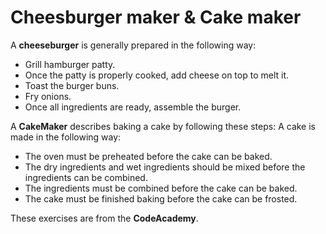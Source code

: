 # Cheesburger maker & Cake maker

A **cheeseburger** is generally prepared in the following way:

* Grill hamburger patty.
* Once the patty is properly cooked, add cheese on top to melt it.
* Toast the burger buns.
* Fry onions.
* Once all ingredients are ready, assemble the burger.

A **CakeMaker** describes baking a cake by following these steps: A cake is made in the following way:

* The oven must be preheated before the cake can be baked.
* The dry ingredients and wet ingredients should be mixed before the ingredients can be combined.
* The ingredients must be combined before the cake can be baked.
* The cake must be finished baking before the cake can be frosted.

These exercises are from the **CodeAcademy**.